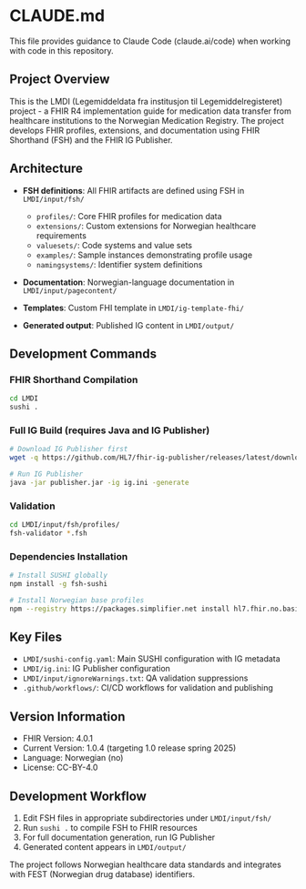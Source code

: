 # CLAUDE.md

This file provides guidance to Claude Code (claude.ai/code) when working with code in this repository.

## Project Overview

This is the LMDI (Legemiddeldata fra institusjon til Legemiddelregisteret) project - a FHIR R4 implementation guide for medication data transfer from healthcare institutions to the Norwegian Medication Registry. The project develops FHIR profiles, extensions, and documentation using FHIR Shorthand (FSH) and the FHIR IG Publisher.

## Architecture

- **FSH definitions**: All FHIR artifacts are defined using FSH in `LMDI/input/fsh/`
  - `profiles/`: Core FHIR profiles for medication data
  - `extensions/`: Custom extensions for Norwegian healthcare requirements  
  - `valuesets/`: Code systems and value sets
  - `examples/`: Sample instances demonstrating profile usage
  - `namingsystems/`: Identifier system definitions

- **Documentation**: Norwegian-language documentation in `LMDI/input/pagecontent/`
- **Templates**: Custom FHI template in `LMDI/ig-template-fhi/`
- **Generated output**: Published IG content in `LMDI/output/`

## Development Commands

### FHIR Shorthand Compilation
```bash
cd LMDI
sushi .
```

### Full IG Build (requires Java and IG Publisher)
```bash
# Download IG Publisher first
wget -q https://github.com/HL7/fhir-ig-publisher/releases/latest/download/publisher.jar

# Run IG Publisher
java -jar publisher.jar -ig ig.ini -generate
```

### Validation
```bash
cd LMDI/input/fsh/profiles/
fsh-validator *.fsh
```

### Dependencies Installation
```bash
# Install SUSHI globally
npm install -g fsh-sushi

# Install Norwegian base profiles
npm --registry https://packages.simplifier.net install hl7.fhir.no.basis@2.1.1
```

## Key Files

- `LMDI/sushi-config.yaml`: Main SUSHI configuration with IG metadata
- `LMDI/ig.ini`: IG Publisher configuration  
- `LMDI/input/ignoreWarnings.txt`: QA validation suppressions
- `.github/workflows/`: CI/CD workflows for validation and publishing

## Version Information

- FHIR Version: 4.0.1
- Current Version: 1.0.4 (targeting 1.0 release spring 2025)
- Language: Norwegian (no)
- License: CC-BY-4.0

## Development Workflow

1. Edit FSH files in appropriate subdirectories under `LMDI/input/fsh/`
2. Run `sushi .` to compile FSH to FHIR resources
3. For full documentation generation, run IG Publisher
4. Generated content appears in `LMDI/output/`

The project follows Norwegian healthcare data standards and integrates with FEST (Norwegian drug database) identifiers.